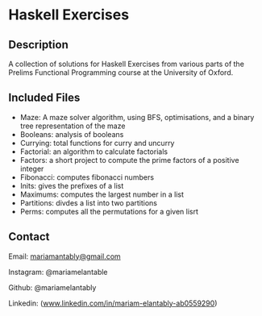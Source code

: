 # Haskell Exercises

## Description
A collection of solutions for Haskell Exercises from various parts of the Prelims Functional Programming course at the University of Oxford. 

## Included Files
- Maze: A maze solver algorithm, using BFS, optimisations, and a binary tree representation of the maze
- Booleans: analysis of booleans
- Currying: total functions for curry and uncurry
- Factorial: an algorithm to calculate factorials
- Factors: a short project to compute the prime factors of a positive integer
- Fibonacci: computes fibonacci numbers
- Inits: gives the prefixes of a list
- Maximums: computes the largest number in a list
- Partitions: divdes a list into two partitions
- Perms: computes all the permutations for a given lisrt

## Contact
Email: mariamantably@gmail.com

Instagram: @mariamelantable

Github: @mariamelantably

Linkedin: (www.linkedin.com/in/mariam-elantably-ab0559290)
